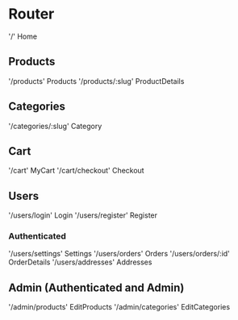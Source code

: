 # Router

'/' Home

## Products

'/products' Products
'/products/:slug' ProductDetails

## Categories

'/categories/:slug' Category

## Cart

'/cart' MyCart
'/cart/checkout' Checkout

## Users

'/users/login' Login
'/users/register' Register

### Authenticated

'/users/settings' Settings
'/users/orders' Orders
'/users/orders/:id' OrderDetails
'/users/addresses' Addresses

## Admin (Authenticated and Admin)

'/admin/products' EditProducts
'/admin/categories' EditCategories
